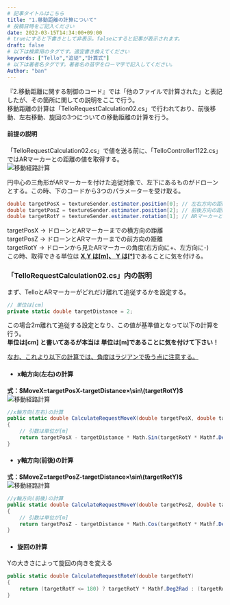 ```yaml
---
# 記事タイトルはこちら
title: "1.移動距離の計算について"
# 投稿日時をご記入ください
date: 2022-03-15T14:34:00+09:00
# trueにすると下書きとして非表示。falseにすると記事が表示されます。
draft: false
# 以下は検索用のタグです。適宜書き換えてください
keywords: ["Tello","追従","計算式"]
# 以下は著者名タグです。著者名の苗字をローマ字で記入してください。
Author: "ban"
---
```

<script type="text/javascript" async
  src="https://cdnjs.cloudflare.com/ajax/libs/mathjax/2.7.1/MathJax.js?config=TeX-AMS-MML_HTMLorMML">
  MathJax.Hub.Config({
  tex2jax: {
    inlineMath: [['$','$'], ['\\(','\\)']],
    displayMath: [['$$','$$'], ['\\[','\\]']],
    processEscapes: true,
    processEnvironments: true,
    skipTags: ['script', 'noscript', 'style', 'textarea', 'pre'],
    TeX: { equationNumbers: { autoNumber: "AMS" },
         extensions: ["AMSmath.js", "AMSsymbols.js"] }
  }
  });
  MathJax.Hub.Queue(function() {
    // Fix <code> tags after MathJax finishes running. This is a
    // hack to overcome a shortcoming of Markdown. Discussion at
    // https://github.com/mojombo/jekyll/issues/199
    var all = MathJax.Hub.getAllJax(), i;
    for(i = 0; i < all.length; i += 1) {
        all[i].SourceElement().parentNode.className += ' has-jax';
    }
  });

  MathJax.Hub.Config({
  // Autonumbering by mathjax
  TeX: { equationNumbers: { autoNumber: "AMS" } }
  });
</script> 

『2.移動距離に関する制御のコード』では「他のファイルで計算された」と表記したが、その箇所に関しての説明をここで行う。  
移動距離の計算は「TelloRequestCalculation02.cs」で行われており、前後移動、左右移動、旋回の3つについての移動距離の計算を行う。

#### 前提の説明  
「TelloRequestCalculation02.cs」で値を送る前に、「TelloController1122.cs」ではARマーカーとの距離の値を取得する。  
![移動経路計算](/images/Tello/AutoTracking/Calculation/figure.png "移動経路計算")  

円中心の三角形がARマーカーを付けた追従対象で、左下にあるものがドローンとする。この時、下のコードから3つのパラメーターを受け取る。  

```C#
double targetPosX = textureSender.estimater.position[0]; // 左右方向の距離
double targetPosZ = textureSender.estimater.position[2]; // 前後方向の距離
double targetRotY = textureSender.estimater.rotation[1]; // ARマーカーとの角度
```
targetPosX → ドローンとARマーカーまでの横方向の距離  
targetPosZ → ドローンとARマーカーまでの前方向の距離  
targetRotY → ドローンから見たARマーカーの角度(右方向に+、左方向に-)  
この時、取得できる単位は <u>**X,Y は[m]、 Y は[°]**</u>であることに気を付ける。  

### 「TelloRequestCalculation02.cs」内の説明  
まず、TelloとARマーカーがどれだけ離れて追従するかを設定する。  
```C#
// 単位は[cm]
private static double targetDistance = 2;
```
この場合2m離れて追従する設定となり、この値が基準値となって以下の計算を行う。  
**単位は[cm] と書いてあるが本当は 単位は[m]であることに気を付けて下さい！**


<u>なお、これより以下の計算では、角度はラジアンで扱う点に注意する。</u>

- #### x軸方向(左右)の計算  
**式：$MoveX=targetPosX-targetDistance×\sin\(targetRotY)$**  
![移動経路計算](/images/Tello/AutoTracking/Calculation/figure2.png "移動経路計算")  
```C#
//x軸方向(左右)の計算
public static double CalculateRequestMoveX(double targetPosX, double targetRotY)
{
    // 引数は単位が[m]
    return targetPosX - targetDistance * Math.Sin(targetRotY * Mathf.Deg2Rad);
}
```

- #### y軸方向(前後)の計算  
**式：$MoveZ=targetPosZ-targetDistance×\sin\(targetRotY)$**  
![移動経路計算](/images/Tello/AutoTracking/Calculation/figure3.png "移動経路計算")  
```C#
//y軸方向(前後)の計算
public static double CalculateRequestMoveY(double targetPosZ, double targetRotY)
{
    // 引数は単位が[m]
    return targetPosZ - targetDistance * Math.Cos(targetRotY * Mathf.Deg2Rad);
}
```

- #### 旋回の計算  
Yの大きさによって旋回の向きを変える
```C#
public static double CalculateRequestRoteY(double targetRotY)
{
    return (targetRotY <= 180) ? targetRotY * Mathf.Deg2Rad : (targetRotY - 360) * Mathf.Deg2Rad;
}
```
